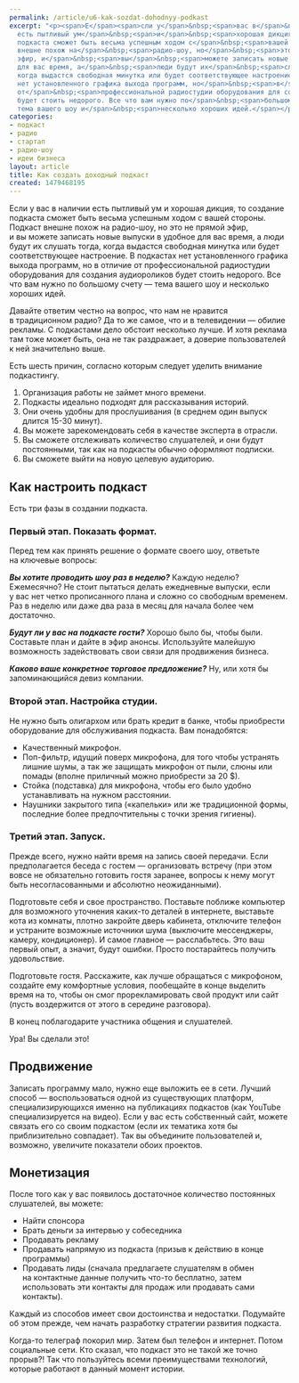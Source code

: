 ```yaml
---
permalink: /article/u6-kak-sozdat-dohodnyy-podkast
excerpt: "<p><span>Е</span><span>сли у</span>&nbsp;<span>вас в</span>&nbsp;<span>наличии
  есть пытливый ум</span>&nbsp;<span>и</span>&nbsp;<span>хорошая дикция, то</span>&nbsp;<span>создание
  подкаста сможет быть весьма успешным ходом с</span>&nbsp;<span>вашей стороны. Подкаст
  внешне похож на</span>&nbsp;<span>радио-шоу, но</span>&nbsp;<span>это не</span>&nbsp;<span>прямой
  эфир, и</span>&nbsp;<span>вы</span>&nbsp;<span>можете записать новые выпуски в</span>&nbsp;<span>удобное
  для вас время, а</span>&nbsp;<span>люди будут их</span>&nbsp;<span>слушать тогда,
  когда выдастся свободная минутка или будет соответствующее настроение. В</span>&nbsp;<span>подкастах
  нет установленного графика выхода программ, но</span>&nbsp;<span>в</span>&nbsp;<span>отличие
  от</span>&nbsp;<span>профессиональной радиостудии оборудования для создания аудиороликов
  будет стоить недорого. Все что вам нужно по</span>&nbsp;<span>большому счету</span>&nbsp;<span>—
  тема вашего шоу и</span>&nbsp;<span>несколько хороших идей.</span></p>"
categories:
- подкаст
- радио
- стартап
- радио-шоу
- идеи бизнеса
layout: article
title: Как создать доходный подкаст
created: 1479468195
---
```

<p><span>Е</span><span>сли у</span>&nbsp;<span>вас в</span>&nbsp;<span>наличии есть пытливый ум</span>&nbsp;<span>и</span>&nbsp;<span>хорошая дикция, то</span>&nbsp;<span>создание подкаста сможет быть весьма успешным ходом с</span>&nbsp;<span>вашей стороны. Подкаст внешне похож на</span>&nbsp;<span>радио-шоу, но</span>&nbsp;<span>это не</span>&nbsp;<span>прямой эфир, и</span>&nbsp;<span>вы</span>&nbsp;<span>можете записать новые выпуски в</span>&nbsp;<span>удобное для вас время, а</span>&nbsp;<span>люди будут их</span>&nbsp;<span>слушать тогда, когда выдастся свободная минутка или будет соответствующее настроение. В</span>&nbsp;<span>подкастах нет установленного графика выхода программ, но</span>&nbsp;<span>в</span>&nbsp;<span>отличие от</span>&nbsp;<span>профессиональной радиостудии оборудования для создания аудиороликов будет стоить недорого. Все что вам нужно по</span>&nbsp;<span>большому счету</span>&nbsp;<span>— тема вашего шоу и</span>&nbsp;<span>несколько хороших идей.</span></p>
<p>Давайте ответим честно на&nbsp;вопрос, что нам не&nbsp;нравится в&nbsp;традиционном радио? Да&nbsp;то&nbsp;же самое, что и&nbsp;в&nbsp;телевидении&nbsp;— обилие рекламы. С&nbsp;подкастами дело обстоит несколько лучше. И&nbsp;хотя реклама там тоже может быть, она не&nbsp;так раздражает, а&nbsp;доверие пользователей к&nbsp;ней значительно выше.</p>
<p>Есть шесть причин, согласно которым следует уделить внимание подкастингу.</p>
<p>
	<ol>
		<li>Организация работы не&nbsp;<span>займет много времени.</span></li>
		<li>Подкасты идеально подходят для рассказывания историй.</li>
		<li>Они очень удобны для прослушивания (в&nbsp;<span>среднем один выпуск длится </span><nobr>15-30 минут).</nobr></li>
		<li>Вы&nbsp;<span>можете зарекомендовать себя в</span>&nbsp;<span>качестве эксперта в</span>&nbsp;<span>отрасли.</span></li>
		<li>Вы&nbsp;<span>сможете отслеживать количество слушателей, и</span>&nbsp;<span>они будут постоянными, так как на</span>&nbsp;<span>подкасты обычно оформляют подписки.</span></li>
		<li>Вы&nbsp;<span>сможете выйти на</span>&nbsp;<span>новую целевую аудиторию.</span></li>
	</ol>
</p>
<h2>Как настроить подкаст</h2>
<p>Есть три фазы в&nbsp;создании подкаста. </p>
<h3>Первый этап. Показать формат.</h3>
<p>Перед тем как принять решение о&nbsp;формате своего шоу, ответьте на&nbsp;ключевые вопросы: </p>
<p><strong><em>Вы&nbsp;хотите проводить шоу раз в&nbsp;неделю?</em></strong> Каждую неделю? Ежемесячно? Не&nbsp;стоит пытаться делать ежедневные выпуски, если у&nbsp;вас нет четко прописанного плана и&nbsp;сложно со&nbsp;свободным временем. Раз в&nbsp;неделю или даже два раза в&nbsp;месяц для начала более чем достаточно. </p>
<p><strong><em>Будут&nbsp;ли у&nbsp;вас на&nbsp;подкасте гости?</em></strong> Хорошо было&nbsp;бы, чтобы были. Составьте план и&nbsp;дайте в&nbsp;эфир анонсы. Используйте малейшую возможность задействовать свои связи для продвижения бизнеса.</p>
<p><em><strong>Каково ваше конкретное торговое предложение?</strong></em> Ну, или хотя&nbsp;бы запоминающийся девиз компании. </p>
<h3>Второй этап. Настройка студии.</h3>
<p>Не&nbsp;нужно быть олигархом или брать кредит в&nbsp;банке, чтобы приобрести оборудование для обслуживания подкаста. Вам понадобятся:</p>
<p>
	<ul>
		<li>Качественный микрофон.</li>
		<li>Поп-фильтр, идущий поверх микрофона, для того чтобы устранять лишние шумы, а&nbsp;<span>так</span>&nbsp;<span>же защищать микрофон от</span>&nbsp;<span>пыли, слюны или помады (вполне приличный можно приобрести за</span>&nbsp;<span>20</span>&nbsp;<span>$).</span></li>
		<li>Стойка (подставка) для микрофона, чтобы его было удобно устанавливать на&nbsp;<span>нужном расстоянии.</span></li>
		<li>Наушники закрытого типа («капельки» или&nbsp;<span>же традиционной формы, последние более предпочтительны с</span>&nbsp;<span>точки зрения гигиены).</span></li>
	</ul>
</p>
<h3>Третий этап. Запуск.</h3>
<p>Прежде всего, нужно найти время на&nbsp;запись своей передачи. Если предполагается беседа с&nbsp;гостем&nbsp;— организовать встречу (при этом вовсе не&nbsp;обязательно готовить гостя заранее, вопросы к&nbsp;нему могут быть несогласованными и&nbsp;абсолютно неожиданными). </p>
<p>Подготовьте себя и&nbsp;свое пространство. Поставьте поближе компьютер для возможного уточнения каких-то деталей в&nbsp;интернете, выставьте кота из&nbsp;комнаты, плотно закройте дверь кабинета, отключите телефон и&nbsp;устраните возможные источники шума (выключите мессенджеры, камеру, кондиционер). И&nbsp;самое главное&nbsp;— расслабьтесь. Это ваш первый опыт, а&nbsp;значит, будут ошибки. Просто постарайтесь получить удовольствие. </p>
<p>Подготовьте гостя. Расскажите, как лучше обращаться с&nbsp;микрофоном, создайте ему комфортные условия, пообещайте в&nbsp;конце выделить время на&nbsp;то, чтобы он&nbsp;смог прорекламировать свой продукт или сайт (пусть воздержится от&nbsp;этого в&nbsp;середине разговора). </p>
<p>В&nbsp;конец поблагодарите участника общения и&nbsp;слушателей. </p>
<p>Ура! Вы&nbsp;сделали это!</p>
<h2>Продвижение</h2>
<p>Записать программу мало, нужно еще выложить ее&nbsp;в&nbsp;сети. Лучший способ&nbsp;— воспользоваться одной из&nbsp;существующих платформ, специализирующихся именно на&nbsp;публикациях подкастов (как YouTube специализируется на&nbsp;видео). Если у&nbsp;вас есть собственный сайт, можете связать его со&nbsp;своим подкастом (если их&nbsp;тематика хотя&nbsp;бы приблизительно совпадает). Так вы&nbsp;объедините пользователей&nbsp;и, возможно, увеличите показатели обоих проектов.</p>
<h2>Монетизация</h2>
<p>После того как у&nbsp;вас появилось достаточное количество постоянных слушателей, вы&nbsp;можете:</p>
<p>
	<ul>
		<li>Найти спонсора</li>
		<li>Брать деньги за&nbsp;<span>интервью у</span>&nbsp;<span>собеседника</span></li>
		<li>Продавать рекламу</li>
		<li>Продавать напрямую из&nbsp;<span>подкаста (призыв к</span>&nbsp;<span>действию в</span>&nbsp;<span>конце программы)</span></li>
		<li>Продавать лиды (сначала предлагаете слушателям в&nbsp;<span>обмен на</span>&nbsp;<span>контактные данные получить что-то бесплатно, затем использовать эти контакты для продаж или продавать сами контакты).</span></li>
	</ul>
</p>
<p>Каждый из&nbsp;способов имеет свои достоинства и&nbsp;недостатки. Подумайте об&nbsp;этом прежде, чем начать разработку стратегии развития подкаста. </p>
<p>Когда-то телеграф покорил мир. Затем был телефон и&nbsp;интернет. Потом социальные сети. Кто сказал, что подкаст это не&nbsp;такой&nbsp;же точно прорыв?! Так что пользуйтесь всеми преимуществами технологий, которые работают в&nbsp;данный момент истории. </p>
